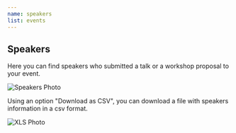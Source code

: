 ```yaml
---
name: speakers
list: events
---
```

<section>

## Speakers

Here you can find speakers who submitted a talk or a workshop proposal to your event.

![Speakers Photo](/images/allspeakers.png)

Using an option "Download as CSV", you can download a file with speakers information in a csv format.

![XLS Photo](/images/downascsv.png)
</section>
